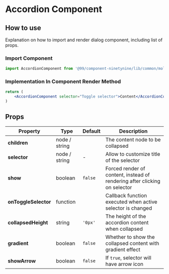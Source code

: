 # Accordion Component

## How to use
Explanation on how to import and render dialog component, including list of props.

### Import Component

```jsx
import AccordionComponent from '@99/component-ninetynine/lib/common/molecules/accordion/accordion.component'
```

### Implementation In Component Render Method
```jsx
return (
    <AccordionComponent selector="Toggle selector">Content</AccordionComponent>
)
```

## Props

| Property | Type | Default | Description |
|-------|-----------|---------|-----------|
|**children**|node / string||The content node to be collapsed|
|**selector**|node / string|-|Allow to customize title of the selector|
|**show**|boolean|`false`|Forced render of content, instead of rendering after clicking on selector|
|**onToggleSelector**|function||Callback function executed when active selector is changed|
|**collapsedHeight**|string|`'0px'`|The height of the accordion content when collapsed|
|**gradient**|boolean|`false`|Whether to show the collapsed content with gradient effect|
|**showArrow**|boolean|`false`|If `true`, selector will have arrow icon|